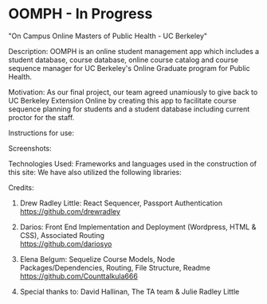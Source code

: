 # OOMPH - In Progress

"On Campus Online Masters of Public Health - UC Berkeley"

Description:
OOMPH is an online student management app which includes a student database, course database, online course catalog and course sequence manager for UC Berkeley's Online Graduate program for Public Health.

Motivation:
As our final project, our team agreed unamiously to give back to UC Berkeley Extension Online by creating this app to facilitate course sequence planning for students and a student database including current proctor for the staff.

Instructions for use:

Screenshots:

Technologies Used:
Frameworks and languages used in the construction of this site:
We have also utilized the following libraries:

Credits:
1. Drew Radley Little: React Sequencer, Passport Authentication <br>
    https://github.com/drewradley
    
2. Darios: Front End Implementation and Deployment (Wordpress, HTML & CSS), Associated Routing<br>
    https://github.com/dariosyo

3. Elena Belgum: Sequelize Course Models, Node Packages/Dependencies, Routing, File Structure, Readme<br>
    https://github.com/Counttalkula666

4. Special thanks to: David Hallinan, The TA team & Julie Radley Little